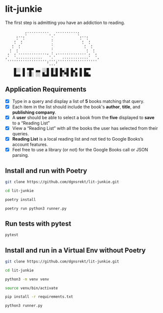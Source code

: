 # lit-junkie
The first step is admitting you have an addiction to reading.

```
         ,..........   ..........,
     ,..,'          '.'          ',..,
    ,' ,'            :            ', ',
   ,' ,'             :             ', ',
  ,' ,'              :              ', ',
 ,' ,'............., : ,.............', ',
,'  '............   '.'   ............'  ',
 '''''''''''''''''';''';''''''''''''''''''
                    '''
    █░░ █ ▀█▀ ▄▄ ░░█ █░█ █▄░█ █▄▀ █ █▀▀
    █▄▄ █ ░█░ ░░ █▄█ █▄█ █░▀█ █░█ █ ██▄
```

## Application Requirements 
- [x] Type in a query and display a list of **5** books matching that query.
- [x] Each item in the list should include the book's **author**, **title**, and **publishing company**.
- [x] A **user** should be able to select a book from the **five** displayed to **save** to a “Reading List”
- [x] View a “Reading List” with all the books the user has selected from their queries.
- [x] **Reading List** is a local reading list and not tied to Google Books’s account features.
- [x] Feel free to use a library (or not) for the Google Books call or JSON parsing.

## Install and run with Poetry

```bash
git clone https://github.com/dgnsrekt/lit-junkie.git

cd lit-junkie

poetry install

poetry run python3 runner.py
```

## Run tests with pytest
```bash
pytest

```

## Install and run in a Virtual Env without Poetry
```bash
git clone https://github.com/dgnsrekt/lit-junkie.git

cd lit-junkie

python3 -m venv venv

source venv/bin/activate

pip install -r requirements.txt

python3 runner.py
```

